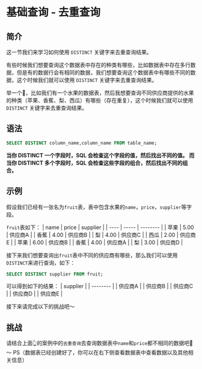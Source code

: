 # 基础查询 - 去重查询

## 简介

这一节我们来学习如何使用 `DISTINCT` 关键字来去重查询结果。

有些时候我们想要查询这个数据表中存在的种类有哪些，比如数据表中存在多行数据，但是有的数据行会有相同的数据，我们想要查询这个数据表中有哪些不同的数据，这个时候我们就可以使用 `DISTINCT` 关键字来去重查询结果。

举一个🌰，比如我们有一个水果的数据表，然后我想要查询不同供应商提供的水果的种类（苹果、香蕉、梨、西瓜）有哪些（存在重复），这个时候我们就可以使用 `DISTINCT` 关键字来去重查询结果。

## 语法

```sql
SELECT DISTINCT column_name,column_name FROM table_name;
```

**当你 DISTINCT 一个字段时，SQL 会检查这个字段的值，然后找出不同的值。**
**而当你 DISTINCT 多个字段时，SQL 会检查这些字段的组合，然后找出不同的组合。**

## 示例

假设我们已经有一张名为`fruit`表，表中包含水果的`name`，`price`，`supplier`等字段。

`fruit`表如下：
| name | price | supplier |
| ---- | ----- | -------- |
| 苹果 | 5.00 | 供应商A |
| 香蕉 | 4.00 | 供应商B |
| 梨 | 4.00 | 供应商C |
| 西瓜 | 2.00 | 供应商E |
| 苹果 | 6.00 | 供应商B |
| 香蕉 | 4.00 | 供应商A |
| 梨 | 3.00 | 供应商D |

接下来我们想要查询出`fruit`表中不同的供应商有哪些，那么我们可以使用`DISTINCT`来进行查询，如下：

```sql
SELECT DISTINCT supplier FROM fruit;
```

可以得到如下的结果：
| supplier |
| -------- |
| 供应商A |
| 供应商B |
| 供应商C |
| 供应商D |
| 供应商E |

接下来请完成以下的挑战吧～

## 挑战

请结合上面👆的案例中的`去重查询`去查询数据表中`name`和`price`都不相同的数据吧🌈～
PS（数据表已经创建好了，你可以在右下侧查看数据表中查看数据以及其他相关信息）
